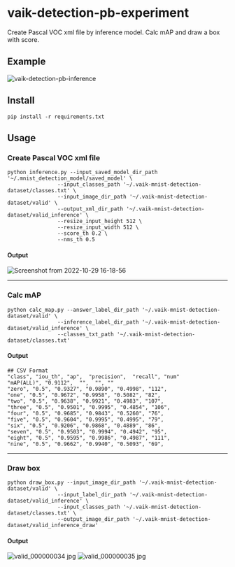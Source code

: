 # vaik-detection-pb-experiment

Create Pascal VOC xml file by inference model. Calc mAP and draw a box with score.

## Example

![vaik-detection-pb-inference](https://user-images.githubusercontent.com/116471878/198853671-a868f67f-7105-4ea8-b10b-4362596728c9.png)

## Install

```shell
pip install -r requirements.txt
```

## Usage

### Create Pascal VOC xml file

```shell
python inference.py --input_saved_model_dir_path '~/.mnist_detection_model/saved_model' \
                --input_classes_path '~/.vaik-mnist-detection-dataset/classes.txt' \
                --input_image_dir_path '~/.vaik-mnist-detection-dataset/valid' \
                --output_xml_dir_path '~/.vaik-mnist-detection-dataset/valid_inference' \
                --resize_input_height 512 \
                --resize_input_width 512 \
                --score_th 0.2 \
                --nms_th 0.5
```

#### Output

![Screenshot from 2022-10-29 16-18-56](https://user-images.githubusercontent.com/116471878/198819253-0c56c4f5-6e5f-4d7a-99ad-ab49dec985b0.png)

-----

### Calc mAP

```shell
python calc_map.py --answer_label_dir_path '~/.vaik-mnist-detection-dataset/valid' \
                --inference_label_dir_path '~/.vaik-mnist-detection-dataset/valid_inference' \
                --classes_txt_path '~/.vaik-mnist-detection-dataset/classes.txt'
```

#### Output

``` text
## CSV Format
"class", "iou_th", "ap",  "precision",  "recall", "num" 
"mAP(ALL)", "0.9112",  "",  "", ""
"zero", "0.5", "0.9327", "0.9890", "0.4998", "112", 
"one", "0.5", "0.9672", "0.9958", "0.5082", "82", 
"two", "0.5", "0.9638", "0.9921", "0.4983", "107", 
"three", "0.5", "0.9501", "0.9995", "0.4854", "106", 
"four", "0.5", "0.9685", "0.9843", "0.5260", "76", 
"five", "0.5", "0.9604", "0.9995", "0.4995", "79", 
"six", "0.5", "0.9206", "0.9868", "0.4889", "86", 
"seven", "0.5", "0.9503", "0.9994", "0.4942", "95", 
"eight", "0.5", "0.9595", "0.9986", "0.4987", "111", 
"nine", "0.5", "0.9662", "0.9940", "0.5093", "69", 
```

----

### Draw box

```shell
python draw_box.py --input_image_dir_path '~/.vaik-mnist-detection-dataset/valid' \
                --input_label_dir_path '~/.vaik-mnist-detection-dataset/valid_inference' \
                --input_classes_path '~/.vaik-mnist-detection-dataset/classes.txt' \
                --output_image_dir_path '~/.vaik-mnist-detection-dataset/valid_inference_draw'
```

#### Output

![valid_000000034 jpg](https://user-images.githubusercontent.com/116471878/198824432-53eb0f31-255b-4c87-9147-f255ea48be9f.png)
![valid_000000035 jpg](https://user-images.githubusercontent.com/116471878/198824436-cf78def9-eb50-4ec1-a5cd-7c9f26ff05ac.png)